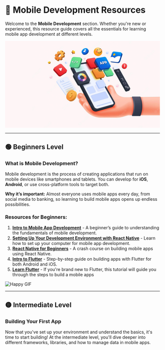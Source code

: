 # 📱 Mobile Development Resources

Welcome to the **Mobile Development** section. Whether you're new or experienced, this resource guide covers all the essentials for learning mobile app development at different levels.

![Mobile development](./assets/mobile.jpg)

---

## 🟢 Beginners Level

### What is Mobile Development?
Mobile development is the process of creating applications that run on mobile devices like smartphones and tablets. You can develop for **iOS**, **Android**, or use cross-platform tools to target both.

**Why it’s important:** Almost everyone uses mobile apps every day, from social media to banking, so learning to build mobile apps opens up endless possibilities.

### Resources for Beginners:
1. **[Intro to Mobile App Development](#link)** - A beginner’s guide to understanding the fundamentals of mobile development.
2. **[Setting Up Your Development Environment with React Native](https://reactnative.dev/docs/environment-setup)** - Learn how to set up your computer for mobile app development.
3. **[React Native for Beginners](https://www.youtube.com/watch?v=0-S5a0eXPoc)** - A crash course on building mobile apps using React Native.
4. **[Intro to Flutter](https://www.geeksforgeeks.org/flutter-tutorial/)** - Step-by-step guide on building apps with Flutter for both Android and iOS.
5. **[Learn Flutter](https://docs.flutter.dev/get-started/learn-flutter)** - If you're brand new to Flutter, this tutorial will guide you through the steps to build a mobile apps

![Happy GIF](https://media.giphy.com/media/azaMjwRFm0vjNSd51t/giphy.gif?cid=790b7611l7urjbel785wnzntrtj7tg40izgn3h9vj4zwcnic&ep=v1_gifs_search&rid=giphy.gif&ct=g)
<!-- ### Practice and Build Projects -->
---

## 🟡 Intermediate Level

### Building Your First App
Now that you've set up your environment and understand the basics, it's time to start building! At the intermediate level, you'll dive deeper into different frameworks, libraries, and how to manage data in mobile apps.
